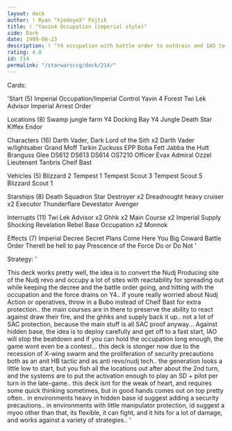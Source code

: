 ```yaml
---
layout: deck
author: ! Ryan "XjedeyeX" Fojtik
title: ! "Yavin4 Occupation (imperial style)"
side: Dark
date: 1999-08-23
description: ! "Y4 occupation with battle order to outdrain and IAO to add to the forfeit.. vehicles reacting all over the place to help out on the ground, and plenty of DTF/FA protection plus some manipulation"
rating: 4.0
id: 214
permalink: "/starwarsccg/deck/214/"
---
```

Cards: 

'Start (5)
Imperial Occupation/Imperial Control
Yavin 4
Forest
Twi Lek Advisor
Imperial Arrest Order

Locations (8)
 Swamp
 jungle
 farm
Y4 Docking Bay
Y4 Jungle
Death Star
Kiffex
Endor

Characters (16)
Darth Vader, Dark Lord of the Sith x2
Darth Vader w/lightsaber
Grand Moff Tarkin
Zuckuss
EPP Boba Fett
Jabba the Hutt
Branguss Glee
DS612
DS613
DS614
OS7210
Officer Evax
Admiral Ozzel
Lieutenant Tanbris
Cheif Bast

Vehicles (5)
Blizzard 2
Tempest 1
Tempest Scout 3
Tempest Scout 5
Blizzard Scout 1

Starships (8)
Death Squadron Star Destroyer x2
Dreadnought heavy cruiser x2
Executor
Thunderflare
Devestator
Avenger


Interrupts (11)
Twi Lek Advisor x2
Ghhk x2
Main Course x2
Imperial Supply
Shocking Revelation
Rebel Base Occupation x2
Monnok

Effects (7)
Imperial Decree
Secret Plans
Come Here You Big Coward
Battle Order
Therell be hell to pay
Prescence of the Force
Do or Do Not
'

Strategy: '

This deck works pretty well, the idea is to convert the Nudj Producing site of the Nudj revo and occupy a lot of sites with reactability for spreading out while keeping the decree and the battle order going, and hitting with the occupation and the force drains on Y4.. If youre really worried about Nudj Action or operatives, throw in a Bubo instead of Cheif Bast for extra protection.. the main courses are in there to preserve the ability to react against draw their fire, and the ghhks and supply back it up.. not a lot of SAC protection, because the main stuff is all SAC proof anyway... Against hidden base, the idea is to deploy carefully and get off to a fast start, IAO will stop the beatdown and if you can hold the occupation long enough, the game wont even be a contest... this deck is stonger now due to the recession of X-wing swarm and the proliferation of security precautions both as an anit HB tactic and as anti revo/nudj tech.. the generation looks a little low to start, but you fish all the locations out after about the 2nd turn, and the systems are to put the activation enough to play an SD + pilot per turn in the late-game.. this deck isnt for the weak of heart, and requires some quick thinking sometimes, but in good hands comes out on top pretty often.. in environments heavy in hidden base id suggest adding a security precautions.. in environments with little manipulator protection, id suggest a myoo other than that, its flexible, it can fight, and it hits for a lot of damage, and works against a variety of strategies.. '
